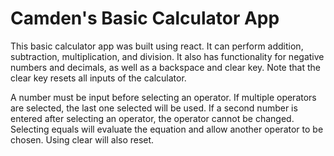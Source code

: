 # Camden's Basic Calculator App

This basic calculator app was built using react. It can perform addition, subtraction, multiplication, and division.
It also has functionality for negative numbers and decimals, as well as a backspace and clear key.
Note that the clear key resets all inputs of the calculator.

A number must be input before selecting an operator. If multiple operators are selected, the last one selected will be used.
If a second number is entered after selecting an operator, the operator cannot be changed. Selecting equals will evaluate the equation and allow another operator to be chosen. Using clear will also reset.
